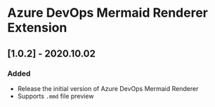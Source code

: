 # Azure DevOps Mermaid Renderer Extension

## [1.0.2] - 2020.10.02

### Added

- Release the initial version of Azure DevOps Mermaid Renderer
- Supports `.mmd` file preview
